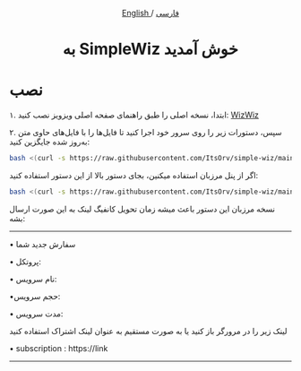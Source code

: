 <p align="center">
  <a href="https://github.com/wizwizdev/wizwizxui-timebot" target="_blank" rel="noopener noreferrer"></a>
</p>

<p align="center">
	<a href="./README-en.md">
	English
	</a>
	/
	<a href="./README.md">
	فارسی
	</a>

</p>

<h1 align="center">به SimpleWiz خوش آمدید</h1>

# نصب

۱. ابتدا، نسخه اصلی را طبق راهنمای صفحه اصلی ویزویز نصب کنید: [WizWiz](https://github.com/wizwizdev/wizwizxui-timebot)

۲. سپس، دستورات زیر را روی سرور خود اجرا کنید تا فایل‌ها را با فایل‌های حاوی متن به‌روز شده جایگزین کنید:

```sh
bash <(curl -s https://raw.githubusercontent.com/ItsOrv/simple-wiz/main/replace.sh)

```
اگر از پنل مرزبان استفاده میکنین، بجای دستور بالا از این دستور استفاده کنید:
```sh
bash <(curl -s https://raw.githubusercontent.com/ItsOrv/simple-wiz/main/replacemarz.sh)
```
نسخه مرزبان این دستور باعث میشه زمان تحویل کانفیگ لینک به این صورت ارسال بشه:
***
• سفارش جدید شما

• پروتکل: 

• نام سرویس:

•حجم سرویس:


• مدت سرویس:


لینک زیر را در مرورگر باز کنید یا به صورت مستقیم به عنوان لینک اشتراک استفاده کنید

• subscription : https://link
***
